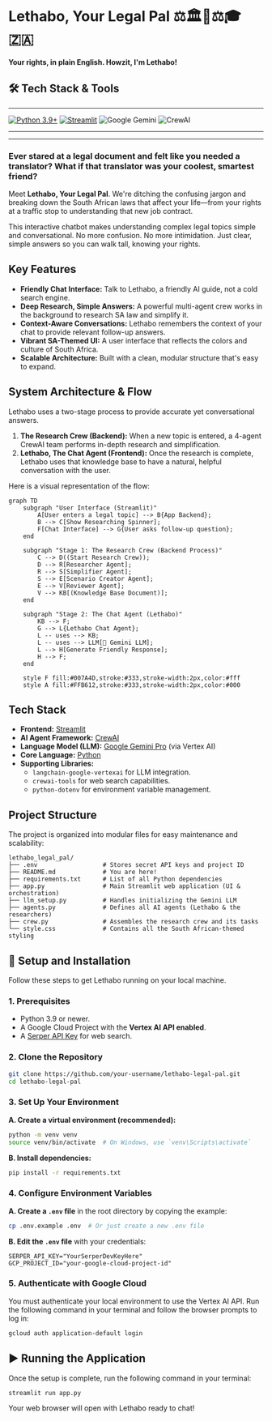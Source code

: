 
# Lethabo, Your Legal Pal ⚖️🏛️📜⚖️🎓🇿🇦

**Your rights, in plain English. Howzit, I'm Lethabo!**



## 🛠️ Tech Stack & Tools

---

[![Python 3.9+](https://img.shields.io/badge/python-3.9+-blue.svg)](https://www.python.org/downloads/)
[![Streamlit](https://img.shields.io/badge/built%20with-Streamlit-ff4b4b.svg)](https://streamlit.io)
![Google Gemini](https://img.shields.io/badge/Google-Gemini-4285F4?style=for-the-badge)
![CrewAI](https://img.shields.io/badge/CrewAI-%231DA1F2.svg?style=for-the-badge)

---



---

### Ever stared at a legal document and felt like you needed a translator? What if that translator was your coolest, smartest friend?

Meet **Lethabo, Your Legal Pal**. We're ditching the confusing jargon and breaking down the South African laws that affect your life—from your rights at a traffic stop to understanding that new job contract.

This interactive chatbot makes understanding complex legal topics simple and conversational. No more confusion. No more intimidation. Just clear, simple answers so you can walk tall, knowing your rights.

 

## Key Features

*   **Friendly Chat Interface:** Talk to Lethabo, a friendly AI guide, not a cold search engine.
*   **Deep Research, Simple Answers:** A powerful multi-agent crew works in the background to research SA law and simplify it.
*   **Context-Aware Conversations:** Lethabo remembers the context of your chat to provide relevant follow-up answers.
*   **Vibrant SA-Themed UI:** A user interface that reflects the colors and culture of South Africa.
*   **Scalable Architecture:** Built with a clean, modular structure that's easy to expand.

## System Architecture & Flow

Lethabo uses a two-stage process to provide accurate yet conversational answers.

1.  **The Research Crew (Backend):** When a new topic is entered, a 4-agent CrewAI team performs in-depth research and simplification.
2.  **Lethabo, The Chat Agent (Frontend):** Once the research is complete, Lethabo uses that knowledge base to have a natural, helpful conversation with the user.

Here is a visual representation of the flow:

```mermaid
graph TD
    subgraph "User Interface (Streamlit)"
        A[User enters a legal topic] --> B{App Backend};
        B --> C[Show Researching Spinner];
        F[Chat Interface] --> G{User asks follow-up question};
    end

    subgraph "Stage 1: The Research Crew (Backend Process)"
        C --> D((Start Research Crew));
        D --> R[Researcher Agent];
        R --> S[Simplifier Agent];
        S --> E[Scenario Creator Agent];
        E --> V[Reviewer Agent];
        V --> KB[(Knowledge Base Document)];
    end

    subgraph "Stage 2: The Chat Agent (Lethabo)"
        KB --> F;
        G --> L{Lethabo Chat Agent};
        L -- uses --> KB;
        L -- uses --> LLM[🤖 Gemini LLM];
        L --> H[Generate Friendly Response];
        H --> F;
    end

    style F fill:#007A4D,stroke:#333,stroke-width:2px,color:#fff
    style A fill:#FFB612,stroke:#333,stroke-width:2px,color:#000
```

## Tech Stack

*   **Frontend:** [Streamlit](https://streamlit.io/)
*   **AI Agent Framework:** [CrewAI](https://www.crewai.com/)
*   **Language Model (LLM):** [Google Gemini Pro](https://deepmind.google/technologies/gemini/) (via Vertex AI)
*   **Core Language:** [Python](https://www.python.org/)
*   **Supporting Libraries:**
    *   `langchain-google-vertexai` for LLM integration.
    *   `crewai-tools` for web search capabilities.
    *   `python-dotenv` for environment variable management.

## Project Structure

The project is organized into modular files for easy maintenance and scalability:

```
lethabo_legal_pal/
├── .env                  # Stores secret API keys and project ID
├── README.md             # You are here!
├── requirements.txt      # List of all Python dependencies
├── app.py                # Main Streamlit web application (UI & orchestration)
├── llm_setup.py          # Handles initializing the Gemini LLM
├── agents.py             # Defines all AI agents (Lethabo & the researchers)
├── crew.py               # Assembles the research crew and its tasks
└── style.css             # Contains all the South African-themed styling
```

## 🚀 Setup and Installation

Follow these steps to get Lethabo running on your local machine.

### 1. Prerequisites

*   Python 3.9 or newer.
*   A Google Cloud Project with the **Vertex AI API enabled**.
*   A [Serper API Key](https://serper.dev/) for web search.

### 2. Clone the Repository

```bash
git clone https://github.com/your-username/lethabo-legal-pal.git
cd lethabo-legal-pal
```

### 3. Set Up Your Environment

**A. Create a virtual environment (recommended):**

```bash
python -m venv venv
source venv/bin/activate  # On Windows, use `venv\Scripts\activate`
```

**B. Install dependencies:**

```bash
pip install -r requirements.txt
```

### 4. Configure Environment Variables

**A. Create a `.env` file** in the root directory by copying the example:

```bash
cp .env.example .env  # Or just create a new .env file
```

**B. Edit the `.env` file** with your credentials:

```
SERPER_API_KEY="YourSerperDevKeyHere"
GCP_PROJECT_ID="your-google-cloud-project-id"
```

### 5. Authenticate with Google Cloud

You must authenticate your local environment to use the Vertex AI API. Run the following command in your terminal and follow the browser prompts to log in:

```bash
gcloud auth application-default login
```

## ▶️ Running the Application

Once the setup is complete, run the following command in your terminal:

```bash
streamlit run app.py
```

Your web browser will open with Lethabo ready to chat!

